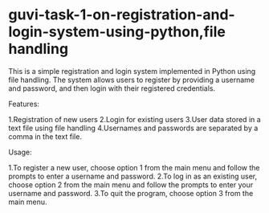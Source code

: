 # guvi-task-1-on-registration-and-login-system-using-python,file handling

This is a simple registration and login system implemented in Python using file handling. The system allows users to register by providing a username and password, and then login with their registered credentials.

Features:

 1.Registration of new users
 2.Login for existing users
 3.User data stored in a text file using file handling
 4.Usernames and passwords are separated by a comma in the text file.
 
 Usage:
 
 1.To register a new user, choose option 1 from the main menu and follow the prompts to enter a username and password.
 2.To log in as an existing user, choose option 2 from the main menu and follow the prompts to enter your username and password.
 3.To quit the program, choose option 3 from the main menu.
